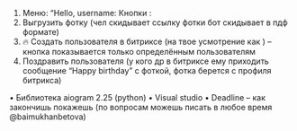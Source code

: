 1.	Меню:
“Hello, username: 
	Кнопки :
1.	Выгрузить фотку (чел скидывает ссылку фотки бот скидывает в пдф формате)
2.	🔥 Создать пользователя в битриксе (на твое усмотрение как ) – кнопка показывается только определённым пользователям 
3.	Поздравить пользователя (у кого др в битриксе ему приходить сообщение “Happy birthday” c фоткой, фотка берется с профиля  битрикса)  

•	Библиотека aiogram 2.25 (python)
•	Visual studio 
•	Deadline – как закончишь покажешь (по вопросам можешь писать в любое время @baimukhanbetova)

